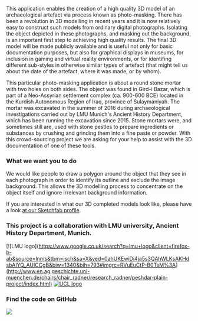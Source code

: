 This application enables the creation of a high quality 3D model of an archaeological artefact via process known as photo-masking. There has been a revolution in 3D modelling in recent years and it is now relatively easy to construct such models from ordinary digital photographs. 
Isolating the object depicted in these photographs, and masking out the background, is an important first step to achieving high quality results. 
The final 3D model will be made publicly available and is useful not only for basic documentation purposes, but also for graphical displays in museums, for inclusion in gaming and virtual reality environments, or for identifing different sub-styles in otherwise similar types of artefact (that might tell us about the date of the artefact, where it was made, or by whom).

This particular photo-masking application is about a round stone mortar with two holes on both sides. The object was found in Gird-i Bazar, which is part of a Neo-Assyrian settlement complex (ca. 900-600 BCE) located in the Kurdish Autonomous Region of Iraq, province of Sulaymaniyah. 
The mortar was excavated in the summer of 2016 during archaeological investigations carried out by LMU Munich's Ancient History Department, which has been running the excavation since 2015. 
Stone mortars were, and sometimes still are, used with stone pestles to prepare ingredients or substances by crushing and grinding them into a fine paste or powder. With this crowd-sourcing project we are asking for your help to assist with the 3D documentation of one of these tools.


### What we want you to do

We would like people to draw a polygon around the object that they see in each photograph in order to identify its 
outline and exclude the image background. This allows the 3D modelling process to concentrate on the object itself and 
ignore irrelevant background information.

If you are interested in what our 3D completed models look like, please have a look [at our Sketchfab profile](https://sketchfab.com/micropasts).

### This project is a collaboration with LMU university, Ancient History Department, Munich.
[![LMU logo](https://www.google.co.uk/search?q=lmu+logo&client=firefox-b-ab&source=lnms&tbm=isch&sa=X&ved=0ahUKEwiDi4ja5s3QAhWLKsAKHdsbAIYQ_AUICCgB&biw=1340&bih=793#imgrc=RVuEuCtP-B0TsM%3A](http://www.en.ag.geschichte.uni-muenchen.de/chairs/chair_radner/research_radner/peshdar-plain-project/index.html)
[![UCL logo](https://micropasts-other.s3.amazonaws.com/other/UCL_logo_wide.png)](http://ucl.ac.uk/archaeology)


### Find the code on GitHub

[![](http://micropasts-other.s3.amazonaws.com/other/github_logo.png)](https://github.com/MicroPasts/MuseoEgizio1_app)
